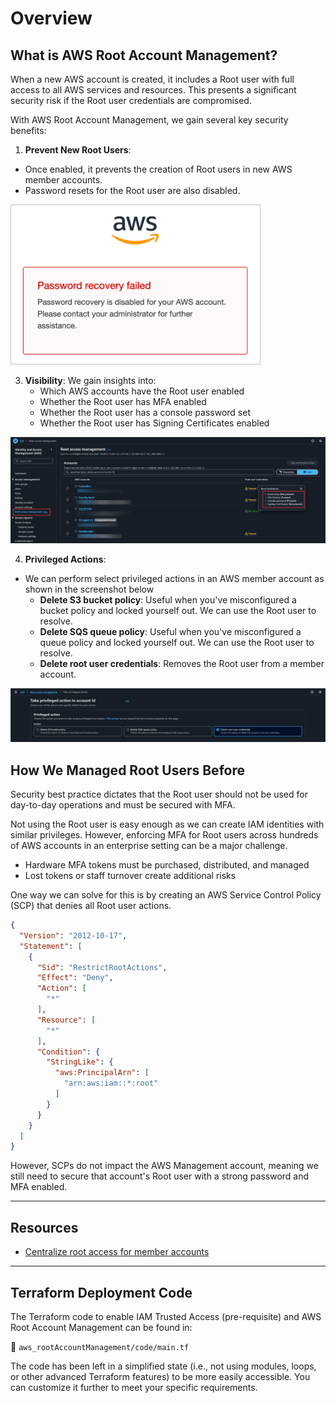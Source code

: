 # Overview

## What is AWS Root Account Management?

When a new AWS account is created, it includes a Root user with full access to all AWS services and resources. This presents a significant security risk if the Root user credentials are compromised.

With AWS Root Account Management, we gain several key security benefits:

1. **Prevent New Root Users**: 
- Once enabled, it prevents the creation of Root users in new AWS member accounts.
- Password resets for the Root user are also disabled.

<img src="./screenshots/root_user_password_reset_deny.png" alt="Root user password reset denied" width="400"/>

3. **Visibility**: 
We gain insights into:
    - Which AWS accounts have the Root user enabled
    - Whether the Root user has MFA enabled
    - Whether the Root user has a console password set
    - Whether the Root user has Signing Certificates enabled

![root user visibility across aws organization](<./screenshots/root_user_visibility.png>)

4. **Privileged Actions**:
- We can perform select privileged actions in an AWS member account as shown in the screenshot below
    - **Delete S3 bucket policy**: Useful when you've misconfigured a bucket policy and locked yourself out. We can use the Root user to resolve.
    - **Delete SQS queue policy**: Useful when you've misconfigured a queue policy and locked yourself out. We can use the Root user to resolve.
    - **Delete root user credentials**: Removes the Root user from a member account.

![available privileged actions](<./screenshots/privileged_actions.png>)

## How We Managed Root Users Before
Security best practice dictates that the Root user should not be used for day-to-day operations and must be secured with MFA. 

Not using the Root user is easy enough as we can create IAM identities with similar privileges. However, enforcing MFA for Root users across hundreds of AWS accounts in an enterprise setting can be a major challenge.

- Hardware MFA tokens must be purchased, distributed, and managed
- Lost tokens or staff turnover create additional risks

One way we can solve for this is by creating an AWS Service Control Policy (SCP) that denies all Root user actions.

```json
{
  "Version": "2012-10-17",
  "Statement": [
    {
      "Sid": "RestrictRootActions",
      "Effect": "Deny",
      "Action": [
        "*"
      ],
      "Resource": [
        "*"
      ],
      "Condition": {
        "StringLike": {
          "aws:PrincipalArn": [
            "arn:aws:iam::*:root"
          ]
        }
      }
    }
  ]
}
```

However, SCPs do not impact the AWS Management account, meaning we still need to secure that account's Root user with a strong password and MFA enabled.

----
## Resources
- [Centralize root access for member accounts](https://docs.aws.amazon.com/IAM/latest/UserGuide/id_root-enable-root-access.html)

----
## Terraform Deployment Code
The Terraform code to enable IAM Trusted Access (pre-requisite) and AWS Root Account Management can be found in:

📂 `aws_rootAccountManagement/code/main.tf`

The code has been left in a simplified state (i.e., not using modules, loops, or other advanced Terraform features) to be more easily accessible. You can customize it further to meet your specific requirements.